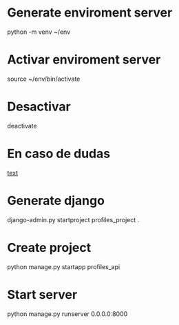 # Generate enviroment server
python -m venv ~/env

# Activar enviroment server
source ~/env/bin/activate

# Desactivar
deactivate

# En caso de dudas
[text](https://python-guide.readthedocs.io/en/latest/dev/virtualenvs/)

# Generate django
django-admin.py startproject profiles_project .

# Create project
python manage.py startapp profiles_api

# Start server
python manage.py runserver 0.0.0.0:8000